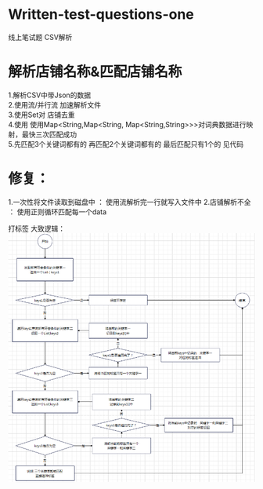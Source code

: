 # Written-test-questions-one
线上笔试题 CSV解析

# 解析店铺名称&匹配店铺名称
1.解析CSV中带Json的数据   
2.使用流/并行流 加速解析文件    
3.使用Set对 店铺去重    
4.使用 使用Map<String,Map<String, Map<String,String>>>对词典数据进行映射，最快三次匹配成功    
5.先匹配3个关键词都有的 再匹配2个关键词都有的 最后匹配只有1个的   见代码

# 修复：
1.一次性将文件读取到磁盘中   ：  使用流解析完一行就写入文件中
2.店铺解析不全      ：    使用正则循环匹配每一个data

打标签 大致逻辑：
![Image text](https://github.com/CCYYT/images/blob/main/Snipaste_2023-11-25_23-37-39.png)

